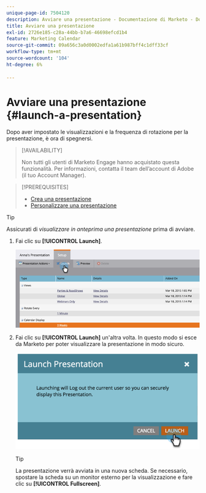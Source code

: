 ```yaml
---
unique-page-id: 7504120
description: Avviare una presentazione - Documentazione di Marketo - Documentazione del prodotto
title: Avviare una presentazione
exl-id: 2726e185-c28a-44bb-b7a6-46698efcd1b4
feature: Marketing Calendar
source-git-commit: 09a656c3a0d0002edfa1a61b987bff4c1dff33cf
workflow-type: tm+mt
source-wordcount: '104'
ht-degree: 6%

---
```


# Avviare una presentazione {#launch-a-presentation}

Dopo aver impostato le visualizzazioni e la frequenza di rotazione per la presentazione, è ora di spegnersi.

>[!AVAILABILITY]
>
>
>Non tutti gli utenti di Marketo Engage hanno acquistato questa funzionalità. Per informazioni, contatta il team dell’account di Adobe (il tuo Account Manager).

>[!PREREQUISITES]
>
>* [Crea una presentazione](/help/marketo/product-docs/core-marketo-concepts/marketing-calendar/calendar-hd/create-a-presentation.md)
>* [Personalizzare una presentazione](/help/marketo/product-docs/core-marketo-concepts/marketing-calendar/calendar-hd/customize-a-presentation.md)

>[!TIP]
>
>Assicurati di _visualizzare in anteprima una presentazione_ prima di avviare.

1. Fai clic su **[!UICONTROL Launch]**.

   ![](assets/image2015-3-20-14-3a4-3a18.png)

1. Fai clic su **[!UICONTROL Launch]** un&#39;altra volta. In questo modo si esce da Marketo per poter visualizzare la presentazione in modo sicuro.

   ![](assets/image2015-3-20-14-3a5-3a34.png)

   >[!TIP]
   >
   >La presentazione verrà avviata in una nuova scheda. Se necessario, spostare la scheda su un monitor esterno per la visualizzazione e fare clic su **[!UICONTROL Fullscreen]**.
